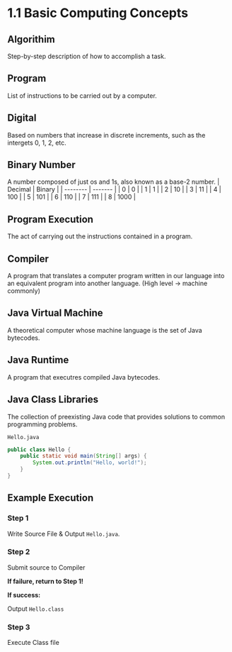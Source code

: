 # 1.1 Basic Computing Concepts

## Algorithim

Step-by-step description of how to accomplish a task.

## Program 

List of instructions to be carried out by a computer.

## Digital 

Based on numbers that increase in discrete increments, such as the intergets 0, 1, 2, etc. 

## Binary Number

A number composed of just os and 1s, also known as a base-2 number.
| Decimal | Binary | 
| -------- | ------- |
| 0 | 0 |
| 1 | 1 |
| 2 | 10 |
| 3 | 11 |
| 4 | 100 |
| 5 | 101 |
| 6 | 110 |
| 7 | 111 |
| 8 | 1000 |

## Program Execution

The act of carrying out the instructions contained in a program.

## Compiler

A program that translates a computer program written in our language into an equivalent program into another language. (High level -> machine commonly)

## Java Virtual Machine

A theoretical computer whose machine language is the set of Java bytecodes. 

## Java Runtime 

A program that executres compiled Java bytecodes.

## Java Class Libraries

The collection of preexisting Java code that provides solutions to common programming problems. 

`Hello.java`
```java
public class Hello {
    public static void main(String[] args) {
        System.out.println("Hello, world!");
    }
}
```

## Example Execution

### Step 1 

Write Source File & Output `Hello.java`.

### Step 2

Submit source to Compiler 

**If failure, return to Step 1!**

**If success:**

Output `Hello.class` 

### Step 3

Execute Class file


